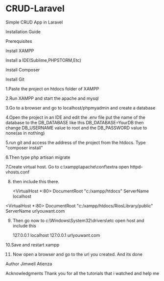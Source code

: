 # CRUD-Laravel
Simple CRUD App in Laravel

Installation Guide

Prerequisites 

Install XAMPP 

Install a IDE(Sublime,PHPSTORM,Etc) 

Install Composer

Install Git

1.Paste the project on htdocs folder of XAMPP 

2.Run XAMPP and start the apache and mysql 

3.Go to a browser and go to localhost/phpmyadmin and create a database 

4.Open the project in an IDE and edit the .env file put the name of the database to the DB_DATABASE like this DB_DATABASE=YourDB then change DB_USERNAME value to root and the DB_PASSWORD value to none(as in nothing)

5.run git and access the address of the project from the htdocs. Type "composer install" 

6.Then type php artisan migrate

7.Create virtual host. Go to c:\xampp\apache\conf\extra open httpd-vhosts.conf

8. then include this there.
   
   <VirtualHost *:80>
    DocumentRoot "c:/xampp/htdocs"
    ServerName localhost
  </VirtualHost>

  <VirtualHost *:80>
    DocumentRoot "c:/xampp/htdocs/RiosLibrary/public"
    ServerName urlyouwant.com
  </VirtualHost>

9. Then go now to c:\Windows\System32\drivers\etc open host and include this

      127.0.0.1       localhost
      127.0.0.1       urlyouwant.com

10.Save and restart xampp

11. Now open a browser and go to the url you created. And its done

Author Jimwell Atienza

Acknowledgments Thank you for all the tutorials that i watched and help me
